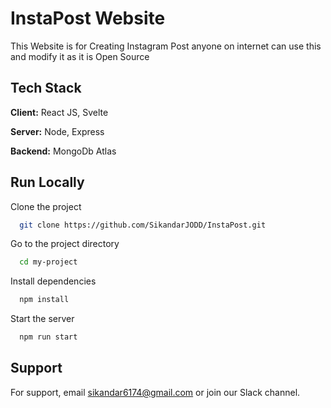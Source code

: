 
# InstaPost Website

This Website is for Creating Instagram Post anyone on internet can use this and modify it as it is Open Source




## Tech Stack

**Client:** React JS, Svelte

**Server:** Node, Express

**Backend:** MongoDb Atlas



## Run Locally

Clone the project

```bash
  git clone https://github.com/SikandarJODD/InstaPost.git
```

Go to the project directory

```bash
  cd my-project
```

Install dependencies

```bash
  npm install
```

Start the server

```bash
  npm run start
```


## Support

For support, email sikandar6174@gmail.com or join our Slack channel.

